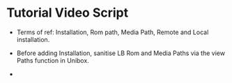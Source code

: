 ﻿# Tutorial Video Script

- Terms of ref: Installation, Rom path, Media Path, Remote and Local installation. 

- Before adding Installation, sanitise LB Rom and Media Paths via the view Paths function in Unibox.
- 